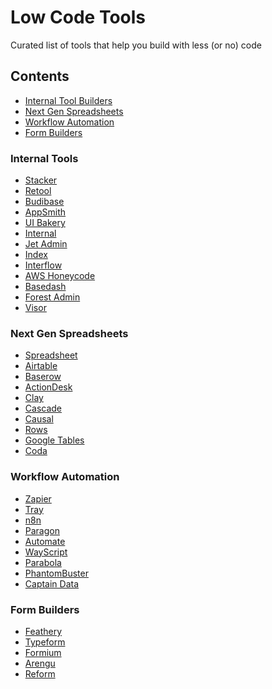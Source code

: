 # Low Code Tools
Curated list of tools that help you build with less (or no) code

## Contents
* [Internal Tool Builders](#internal-tools)
* [Next Gen Spreadsheets](#database-spreadsheets)
* [Workflow Automation](#workflow-automation)
* [Form Builders](#form-builders)

<a name="internal-tools"/>

### Internal Tools
* [Stacker](https://stacker.app)
* [Retool](https://retool.com)
* [Budibase](https://budibase.com)
* [AppSmith](https://appsmith.com)
* [UI Bakery](https://uibakery.io)
* [Internal](https://internal.io)
* [Jet Admin](https://jetadmin.io)
* [Index](https://tryindex.com/)
* [Interflow](https://interflow.dev)
* [AWS Honeycode](https://www.honeycode.aws/)
* [Basedash](https://basedash.com)
* [Forest Admin](https://forestadmin.com)
* [Visor](https://visor.us)

<a name="database-spreadsheets"/>

### Next Gen Spreadsheets
* [Spreadsheet](https://spreadsheet.com)
* [Airtable](https://airtable.com)
* [Baserow](https://baserow.io)
* [ActionDesk](https://actiondesk.io)
* [Clay](https://clay.run)
* [Cascade](https://cascade.io)
* [Causal](https://causal.app)
* [Rows](https://rows.com/)
* [Google Tables](https://tables.area120.google.com/u/0/about#/)
* [Coda](https://coda.io)

<a name="workflow-automation"/>

### Workflow Automation
* [Zapier](https://zapier.com)
* [Tray](https://tray.io)
* [n8n](https://n8n.io)
* [Paragon](https://useparagon.com)
* [Automate](https://automate.io)
* [WayScript](https://wayscript.com)
* [Parabola](https://parabola.io)
* [PhantomBuster](https://phantombuster.com)
* [Captain Data](https://captaindata.co)

<a name="form-builders"/>

### Form Builders
* [Feathery](https://feathery.tech)
* [Typeform](https://typeform.com)
* [Formium](https://formium.io)
* [Arengu](https://arengu.com)
* [Reform](https://reform.app)

